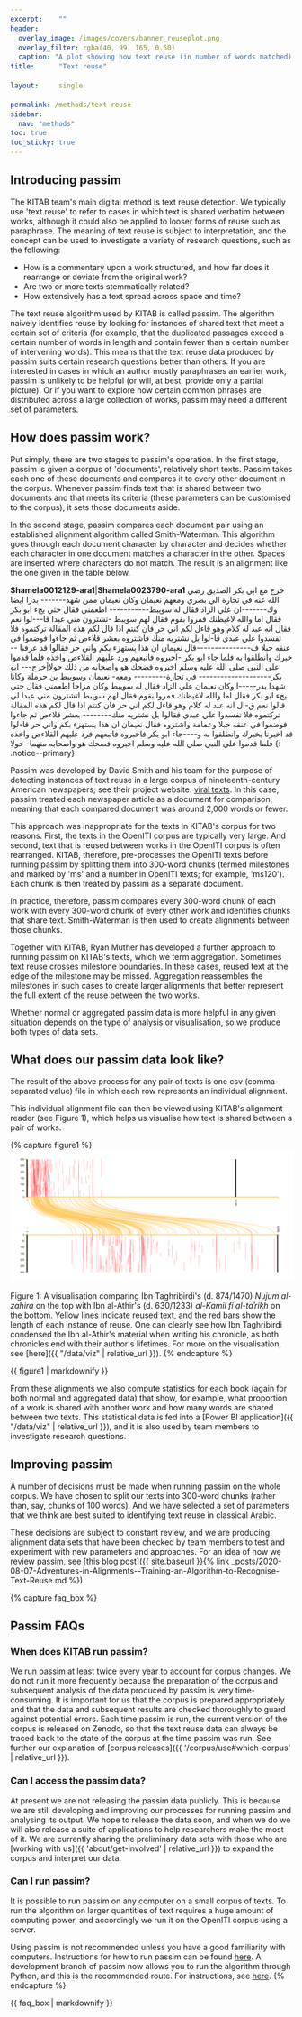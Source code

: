 ```yaml
---
excerpt:	""
header:
  overlay_image: /images/covers/banner_reuseplot.png
  overlay_filter: rgba(40, 99, 165, 0.60)
  caption: "A plot showing how text reuse (in number of words matched) fluctuates across time (in AH years)"
title:		"Text reuse"

layout:		single

permalink: /methods/text-reuse
sidebar:
  nav: "methods"
toc: true
toc_sticky: true
---
```

## Introducing passim

The KITAB team's main digital method is text reuse detection. We typically use 'text reuse' to refer to cases in which text is shared verbatim between works, although it could also be applied to looser forms of reuse such as paraphrase. The meaning of text reuse is subject to interpretation, and the concept can be used to investigate a variety of research questions, such as the following:
* How is a commentary upon a work structured, and how far does it rearrange or deviate from the original work?
* Are two or more texts stemmatically related?
* How extensively has a text spread across space and time?

The text reuse algorithm used by KITAB is called passim. The algorithm naively identifies reuse by looking for instances of shared text that meet a certain set of criteria (for example, that the duplicated passages exceed a certain number of words in length and contain fewer than a certain number of intervening words). This means that the text reuse data produced by passim suits certain research questions better than others. If you are interested in cases in which an author mostly paraphrases an earlier work, passim is unlikely to be helpful (or will, at best, provide only a partial picture). Or if you want to explore how certain common phrases are distributed across a large collection of works, passim may need a different set of parameters.

## How does passim work?

Put simply, there are two stages to passim's operation. In the first stage, passim is given a corpus of 'documents', relatively short texts. Passim takes each one of these documents and compares it to every other document in the corpus. Whenever passim finds text that is shared between two documents and that meets its criteria (these parameters can be customised to the corpus), it sets those documents aside.

In the second stage, passim compares each document pair using an established alignment algorithm called Smith-Waterman. This algorithm goes through each document character by character and decides whether each character in one document matches a character in the other. Spaces are inserted where characters do not match. The result is an alignment like the one given in the table below.

**Shamela0012129-ara1**|**Shamela0023790-ara1**
خرج مع ابي بكر الصديق رضي الله عنه في تجارة الي بصري ومعهم نعيمان وكان نعيمان ممن شهد------- بدرا ايضا وك-------ان علي الزاد فقال له سويبط----------- اطعمني فقال حتي يجء ابو بكر فقال اما والله لاغيظنك فمروا بقوم فقال لهم سويبط -تشترون مني عبدا قا---لوا نعم فقال انه عبد له كلام وهو قاءل لكم اني حر فان كنتم اذا قال لكم هذه المقالة تركتموه فلا تفسدوا علي عبدي قا-لوا بل نشتريه منك فاشتروه بعشر قلاءص ثم جاءوا فوضعوا في عنقه حبلا ف---------------قال نعيمان ان هذا يستهزء بكم واني حر فقالوا قد عرفنا --خبرك وانطلقوا به فلما جاء ابو بكر -اخبروه فاتبعهم ورد عليهم القلاءص واخذه فلما قدموا علي النبي صلي الله عليه وسلم اخبروه فضحك هو واصحابه من ذلك حولا|خرج--- ابو بكر-------------------- في تجارة--------- ومعه- نعيمان وسويبط بن حرملة وكانا شهدا بدر-----ا وكان نعيمان علي الزاد فقال له سويبط وكان مزاحا اطعمني فقال حتي يجء ابو بكر فقال اما والله لاغيظنك فمروا بقوم فقال لهم سويبط اتشترون مني عبدا لي قالوا نعم ق-ال انه عبد له كلام وهو قاءل لكم اني حر فان كنتم اذا قال لكم هذه المقالة تركتموه فلا تفسدوا علي عبدي فقالوا بل نشتريه منك-------- بعشر قلاءص ثم جاءوا فوضعوا في عنقه حبلا وعمامة واشتروه فقال نعيمان ان هذا يستهزء بكم واني حر قا-لوا قد اخبرنا بخبرك وانطلقوا به و----جاء ابو بكر فاخبروه فاتبعهم فرد عليهم القلاءص واخذه فلما قدموا علي النبي صلي الله عليه وسلم اخبروه فضحك هو واصحابه منهما- حولا
{: .notice--primary}

Passim was developed by David Smith and his team for the purpose of detecting instances of text reuse in a large corpus of nineteenth-century American newspapers; see their project website: [viral texts](https://viraltexts.org/). In this case, passim treated each newspaper article as a document for comparison, meaning that each compared document was around 2,000 words or fewer.

This approach was inappropriate for the texts in KITAB's corpus for two reasons. First, the texts in the OpenITI corpus are typically very large. And second, text that is reused between works in the OpenITI corpus is often rearranged. KITAB, therefore, pre-processes the OpenITI texts before running passim by splitting them into 300-word chunks (termed milestones and marked by 'ms' and a number in OpenITI texts; for example, 'ms120'). Each chunk is then treated by passim as a separate document.

In practice, therefore, passim compares every 300-word chunk of each work with every 300-word chunk of every other work and identifies chunks that share text. Smith-Waterman is then used to create alignments between those chunks.

Together with KITAB, Ryan Muther has developed a further approach to running passim on KITAB's texts, which we term aggregation. Sometimes text reuse crosses milestone boundaries. In these cases, reused text at the edge of the milestone may be missed. Aggregation reassembles the milestones in such cases to create larger alignments that better represent the full extent of the reuse between the two works.

Whether normal or aggregated passim data is more helpful in any given situation depends on the type of analysis or visualisation, so we produce both types of data sets.

## What does our passim data look like?

The result of the above process for any pair of texts is one csv (comma-separated value) file in which each row represents an individual alignment.

This individual alignment file can then be viewed using KITAB's alignment reader (see Figure 1), which helps us visualise how text is shared between a pair of works.

{% capture figure1 %}
[![A comparison of the Nujum and Kamil](/images/methods/pair-wise-Nujum-Kamil.png)](/images/methods/pair-wise-Nujum-Kamil.png)

Figure 1: A visualisation comparing Ibn Taghribirdi's (d. 874/1470) *Nujum al-zahira* on the top with Ibn al-Athir's (d. 630/1233) *al-Kamil fi al-taʾrikh* on the bottom. Yellow lines indicate reused text, and the red bars show the length of each instance of reuse. One can clearly see how Ibn Taghribirdi condensed the Ibn al-Athir's material when writing his chronicle, as both chronicles end with their author's lifetimes. For more on the visualisation, see [here]({{ "/data/viz" | relative_url }}).
{% endcapture %}

<div class="notice--primary">
{{ figure1 | markdownify }}
</div>

From these alignments we also compute statistics for each book (again for both normal and aggregated data) that show, for example, what proportion of a work is shared with another work and how many words are shared between two texts. This statistical data is fed into a [Power BI application]({{ "/data/viz" | relative_url }}), and it is also used by team members to investigate research questions.

## Improving passim

A number of decisions must be made when running passim on the whole corpus. We have chosen to split our texts into 300-word chunks (rather than, say, chunks of 100 words). And we have selected a set of parameters that we think are best suited to identifying text reuse in classical Arabic.



These decisions are subject to constant review, and we are producing alignment data sets that have been checked by team members to test and experiment with new parameters and approaches. For an idea of how we review passim, see [this blog post]({{ site.baseurl }}{% link _posts/2020-08-07-Adventures-in-Alignments--Training-an-Algorithm-to-Recognise-Text-Reuse.md %}).

{% capture faq_box %}

## Passim FAQs 

### When does KITAB run passim? 
We run passim at least twice every year to account for corpus changes. We do not run it more frequently because the preparation of the corpus and subsequent analysis of the data produced by passim is very time-consuming. It is important for us that the corpus is prepared appropriately and that the data and subsequent results are checked thoroughly to guard against potential errors. Each time passim is run, the current version of the corpus is released on Zenodo, so that the text reuse data can always be traced back to the state of the corpus at the time passim was run. See further our explanation of [corpus releases]({{ '/corpus/use#which-corpus' | relative_url }}).

### Can I access the passim data?
At present we are not releasing the passim data publicly. This is because we are still developing and improving our processes for running passim and analysing its output. We hope to release the data soon, and when we do we will also release a suite of applications to help researchers make the most of it. We are currently sharing the preliminary data sets with those who are [working with us]({{ 'about/get-involved' | relative_url }}) to expand the corpus and interpret our data.

### Can I run passim?
It is possible to run passim on any computer on a small corpus of texts. To run the algorithm on larger quantities of text requires a huge amount of computing power, and accordingly we run it on the OpenITI corpus using a server.

Using passim is not recommended unless you have a good familiarity with computers. Instructions for how to run passim can be found [here](https://github.com/dasmiq/passim). A development branch of passim now allows you to run the algorithm through Python, and this is the recommended route. For instructions, see [here](https://github.com/dasmiq/passim/tree/seriatim).
{% endcapture %}

<div class="notice--primary">{{ faq_box | markdownify }}
</div>
